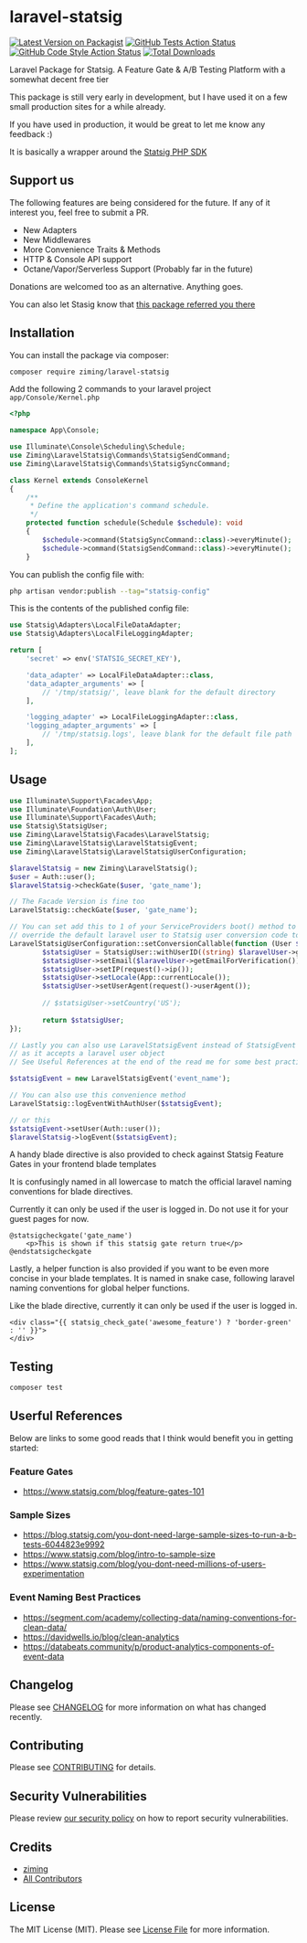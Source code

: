 # laravel-statsig

[![Latest Version on Packagist](https://img.shields.io/packagist/v/ziming/laravel-statsig.svg?style=flat-square)](https://packagist.org/packages/ziming/laravel-statsig)
[![GitHub Tests Action Status](https://img.shields.io/github/actions/workflow/status/ziming/laravel-statsig/run-tests.yml?branch=main&label=tests&style=flat-square)](https://github.com/ziming/laravel-statsig/actions?query=workflow%3Arun-tests+branch%3Amain)
[![GitHub Code Style Action Status](https://img.shields.io/github/actions/workflow/status/ziming/laravel-statsig/fix-php-code-style-issues.yml?branch=main&label=code%20style&style=flat-square)](https://github.com/ziming/laravel-statsig/actions?query=workflow%3A"Fix+PHP+code+style+issues"+branch%3Amain)
[![Total Downloads](https://img.shields.io/packagist/dt/ziming/laravel-statsig.svg?style=flat-square)](https://packagist.org/packages/ziming/laravel-statsig)

Laravel Package for Statsig. A Feature Gate & A/B Testing Platform with a somewhat decent free tier

This package is still very early in development, but I have used it on a few small production sites for a while already.

If you have used in production, it would be great to let me know any feedback :)

It is basically a wrapper around the [Statsig PHP SDK](https://docs.statsig.com/server/phpSDK)

## Support us

The following features are being considered for the future. If any of it interest you, feel free to submit a PR.

- New Adapters
- New Middlewares
- More Convenience Traits & Methods
- HTTP & Console API support
- Octane/Vapor/Serverless Support (Probably far in the future)

Donations are welcomed too as an alternative. Anything goes. 

You can also let Stasig know that [this package referred you there](https://statsig.com/updates#6/12/2023)

## Installation

You can install the package via composer:

```bash
composer require ziming/laravel-statsig
```

Add the following 2 commands to your laravel project `app/Console/Kernel.php`

```php
<?php

namespace App\Console;

use Illuminate\Console\Scheduling\Schedule;
use Ziming\LaravelStatsig\Commands\StatsigSendCommand;
use Ziming\LaravelStatsig\Commands\StatsigSyncCommand;

class Kernel extends ConsoleKernel
{
    /**
     * Define the application's command schedule.
     */
    protected function schedule(Schedule $schedule): void
    {
        $schedule->command(StatsigSyncCommand::class)->everyMinute();
        $schedule->command(StatsigSendCommand::class)->everyMinute();
    }
```

You can publish the config file with:

```bash
php artisan vendor:publish --tag="statsig-config"
```

This is the contents of the published config file:

```php
use Statsig\Adapters\LocalFileDataAdapter;
use Statsig\Adapters\LocalFileLoggingAdapter;

return [
    'secret' => env('STATSIG_SECRET_KEY'),

    'data_adapter' => LocalFileDataAdapter::class,
    'data_adapter_arguments' => [
        // '/tmp/statsig/', leave blank for the default directory
    ],

    'logging_adapter' => LocalFileLoggingAdapter::class,
    'logging_adapter_arguments' => [
        // '/tmp/statsig.logs', leave blank for the default file path
    ],
];
```

## Usage

```php
use Illuminate\Support\Facades\App;
use Illuminate\Foundation\Auth\User;
use Illuminate\Support\Facades\Auth;
use Statsig\StatsigUser;
use Ziming\LaravelStatsig\Facades\LaravelStatsig;
use Ziming\LaravelStatsig\LaravelStatsigEvent;
use Ziming\LaravelStatsig\LaravelStatsigUserConfiguration;

$laravelStatsig = new Ziming\LaravelStatsig();
$user = Auth::user();
$laravelStatsig->checkGate($user, 'gate_name');

// The Facade Version is fine too
LaravelStatsig::checkGate($user, 'gate_name');

// You can set add this to 1 of your ServiceProviders boot() method to
// override the default laravel user to Statsig user conversion code too if you want
LaravelStatsigUserConfiguration::setConversionCallable(function (User $laravelUser): StatsigUser {
        $statsigUser = StatsigUser::withUserID((string) $laravelUser->getAuthIdentifier());
        $statsigUser->setEmail($laravelUser->getEmailForVerification());
        $statsigUser->setIP(request()->ip());
        $statsigUser->setLocale(App::currentLocale());
        $statsigUser->setUserAgent(request()->userAgent());
        
        // $statsigUser->setCountry('US');
        
        return $statsigUser;
});

// Lastly you can also use LaravelStatsigEvent instead of StatsigEvent
// as it accepts a laravel user object
// See Useful References at the end of the read me for some best practices to follow for events naming conventions

$statsigEvent = new LaravelStatsigEvent('event_name');

// You can also use this convenience method
LaravelStatsig::logEventWithAuthUser($statsigEvent);

// or this
$statsigEvent->setUser(Auth::user());
$laravelStatsig->logEvent($statsigEvent);
```

A handy blade directive is also provided to check against Statsig Feature Gates in your frontend blade templates

It is confusingly named in all lowercase to match the official laravel naming conventions for blade directives.

Currently it can only be used if the user is logged in. Do not use it for your guest pages for now.

```blade
@statsigcheckgate('gate_name')
    <p>This is shown if this statsig gate return true</p>
@endstatsigcheckgate
```

Lastly, a helper function is also provided if you want to be even more concise in your blade templates.
It is named in snake case, following laravel naming conventions for global helper functions.

Like the blade directive, currently it can only be used if the user is logged in.

```blade
<div class="{{ statsig_check_gate('awesome_feature') ? 'border-green' : '' }}">
</div>
```
## Testing

```bash
composer test
```
## Userful References

Below are links to some good reads that I think would benefit you in getting started:

### Feature Gates
- https://www.statsig.com/blog/feature-gates-101

### Sample Sizes
- https://blog.statsig.com/you-dont-need-large-sample-sizes-to-run-a-b-tests-6044823e9992
- https://www.statsig.com/blog/intro-to-sample-size
- https://www.statsig.com/blog/you-dont-need-millions-of-users-experimentation

### Event Naming Best Practices
- https://segment.com/academy/collecting-data/naming-conventions-for-clean-data/
- https://davidwells.io/blog/clean-analytics
- https://databeats.community/p/product-analytics-components-of-event-data

## Changelog

Please see [CHANGELOG](CHANGELOG.md) for more information on what has changed recently.

## Contributing

Please see [CONTRIBUTING](CONTRIBUTING.md) for details.

## Security Vulnerabilities

Please review [our security policy](../../security/policy) on how to report security vulnerabilities.

## Credits

- [ziming](https://github.com/ziming)
- [All Contributors](../../contributors)

## License

The MIT License (MIT). Please see [License File](LICENSE.md) for more information.
